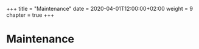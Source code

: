 +++
title = "Maintenance"
date = 2020-04-01T12:00:00+02:00
weight = 9
chapter = true
+++

# Maintenance
